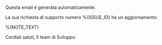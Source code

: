 Questa email è generata automaticamente.

La sua richiesta di supporto numero %{ISSUE_ID} ha un aggiornamento:

%{NOTE_TEXT}

Cordiali saluti,
Il team di Sviluppo
